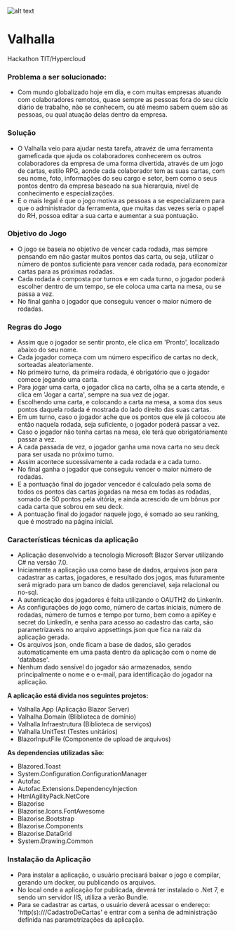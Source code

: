 ![alt text](https://github.com/alexsandonl/valhalla/logo.png?raw=true)
# Valhalla
Hackathon TIT/Hypercloud

### Problema a ser solucionado:

- Com mundo globalizado hoje em dia, e com muitas empresas atuando com colaboradores remotos, quase sempre as pessoas fora do seu ciclo diário de trabalho, não se conhecem, ou até mesmo sabem quem são as pessoas, ou qual atuação delas dentro da empresa.

### Solução

- O Valhalla veio para ajudar nesta tarefa, atravéz de uma ferramenta gameficada que ajuda os colaboradores conhecerem os outros colaboradores da empresa de uma forma divertida, através de um jogo de cartas, estilo RPG, aonde cada colaborador tem as suas cartas, com seu nome, foto, informações do seu cargo e setor, bem como o seus pontos dentro da empresa baseado na sua hierarquia, nível de conhecimento e especializações.
- E o mais legal é que o jogo motiva as pessoas a se especializarem para que o administrador da ferramenta, que muitas das vezes seria o papel do RH, possoa editar a sua carta e aumentar a sua pontuação.

### Objetivo do Jogo

- O jogo se baseia no objetivo de vencer cada rodada, mas sempre pensando em não gastar muitos pontos das carta, ou seja, utilizar o número de pontos suficiente para vencer cada rodada, para economizar cartas para as próximas rodadas.
- Cada rodada é composta por turnos e em cada turno, o jogador poderá escolher dentro de um tempo, se ele coloca uma carta na mesa, ou se passa a vez.
- No final ganha o jogador que conseguiu vencer o maior número de rodadas.

### Regras do Jogo

- Assim que o jogador se sentir pronto, ele clica em 'Pronto', localizado abaixo do seu nome.
- Cada jogador começa com um número especifico de cartas no deck, sorteadas aleatoriamente.
- No primeiro turno, da primeira rodada, é obrigatório que o jogador comece jogando uma carta.
- Para jogar uma carta, o jogador clica na carta, olha se a carta atende, e clica em 'Jogar a carta', sempre na sua vez de jogar.
- Escolhendo uma carta, e colocando a carta na mesa, a soma dos seus pontos daquela rodada é mostrada do lado direito das suas cartas.
- Em um turno, caso o jogador ache que os pontos que ele já colocou ate então naquela rodada, seja suficiente, o jogador poderá passar a vez.
- Caso o jogador não tenha cartas na mesa, ele terá que obrigatóriamente passar a vez.
- A cada passada de vez, o jogador ganha uma nova carta no seu deck para ser usada no próximo turno.
- Assim acontece sucessivamente a cada rodada e a cada turno.
- No final ganha o jogador que conseguiu vencer o maior número de rodadas.
- E a pontuação final do jogador vencedor é calculado pela soma de todos os pontos das cartas jogadas na mesa em todas as rodadas, somado de 50 pontos pela vitória, e ainda acrescido de um bônus por cada carta que sobrou em seu deck.
- A pontuação final do jogador naquele jogo, é somado ao seu ranking, que é mostrado na página inicial.

### Características técnicas da aplicação

- Aplicação desenvolvido a tecnologia Microsoft Blazor Server utilizando C# na versão 7.0.
- Iniciamente a aplicação usa como base de dados, arquivos json para cadastrar as cartas, jogadores, e resultado dos jogos, mas futuramente será migrado para um banco de dados gerenciavel, seja relacional ou no-sql.
- A autenticação dos jogadores é feita utilizando o OAUTH2 do LinkenIn.
- As configurações do jogo como, número de cartas iniciais, número de rodadas, número de turnos e tempo por turno, bem como a apiKey e secret do LinkedIn, e senha para acesso ao cadastro das carta, são parametrizaveis no arquivo appsettings.json que fica na raiz da aplicação gerada.
- Os arquivos json, onde ficam a base de dados, são gerados automaticamente em uma pasta dentro da aplicação com o nome de 'database'.
- Nenhum dado sensível do jogador são armazenados, sendo principalmente o nome e o e-mail, para identificação do jogador na aplicação.

**A aplicação está divida nos seguintes projetos:**
* Valhalla.App (Aplicação Blazor Server)
* Valhalha.Domain (Bliblioteca de domínio)
* Valhalla.Infraestrutura (Biblioteca de serviços)
* Valhalla.UnitTest (Testes unitários)
* BlazorInputFile (Componente de upload de arquivos)

**As dependencias utilizadas são:**
* Blazored.Toast
* System.Configuration.ConfigurationManager
* Autofac
* Autofac.Extensions.DependencyInjection
* HtmlAgilityPack.NetCore
* Blazorise
* Blazorise.Icons.FontAwesome
* Blazorise.Bootstrap
* Blazorise.Components
* Blazorise.DataGrid
* System.Drawing.Common

### Instalação da Aplicação

- Para instalar a aplicação, o usuário precisará baixar o jogo e compilar, gerando um docker, ou publicando os arquivos.
- No local onde a aplicação for publicada, deverá ter instalado o .Net 7, e sendo um servidor IIS, utiliza a verão Bundle.
- Para se cadastrar as cartas, o usuário deverá acessar o endereço: 'http(s)://<dominio>/CadastroDeCartas' e entrar com a senha de administração definida nas parametrizações da aplicação.

